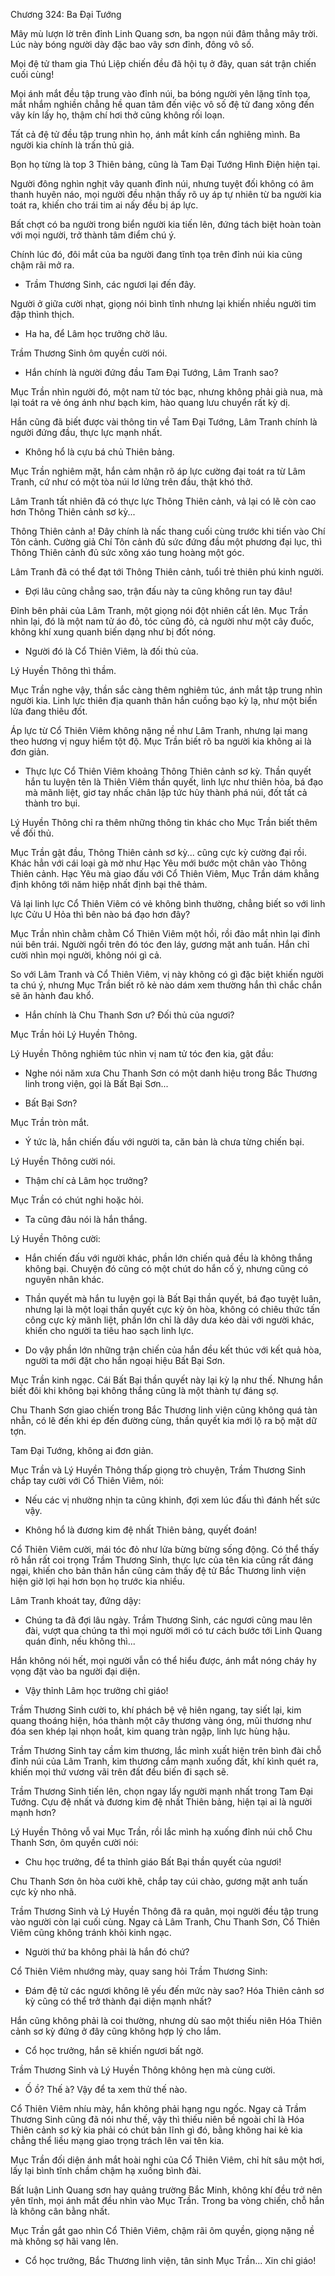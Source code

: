 




Chương 324: Ba Đại Tướng


Mây mù lượn lờ trên đỉnh Linh Quang sơn, ba ngọn núi đâm thẳng mây trời. Lúc này bóng người dày đặc bao vây sơn đỉnh, đông vô số.

Mọi đệ tử tham gia Thú Liệp chiến đều đã hội tụ ở đây, quan sát trận chiến cuối cùng!

Mọi ánh mắt đều tập trung vào đỉnh núi, ba bóng người yên lặng tĩnh tọa, mắt nhắm nghiền chẳng hề quan tâm đến việc vô số đệ tử đang xông đến vây kín lấy họ, thậm chí hơi thở cũng không rối loạn.

Tất cả đệ tử đều tập trung nhìn họ, ánh mắt kính cẩn nghiêng mình. Ba người kia chính là trấn thủ giả.

Bọn họ từng là top 3 Thiên bảng, cũng là Tam Đại Tướng Hình Điện hiện tại.

Người đông nghìn nghịt vây quanh đỉnh núi, nhưng tuyệt đối không có âm thanh huyên náo, mọi người đều nhận thấy rõ uy áp tự nhiên từ ba người kia toát ra, khiến cho trái tim ai nấy đều bị áp lực.

Bất chợt có ba người trong biển người kia tiến lên, đứng tách biệt hoàn toàn với mọi người, trở thành tâm điểm chú ý.

Chính lúc đó, đôi mắt của ba người đang tĩnh tọa trên đỉnh núi kia cũng chậm rãi mở ra.

- Trầm Thương Sinh, các ngươi lại đến đây.

Người ở giữa cười nhạt, giọng nói bình tĩnh nhưng lại khiến nhiều người tim đập thình thịch.

- Ha ha, để Lâm học trưởng chờ lâu.

Trầm Thương Sinh ôm quyền cười nói.

- Hắn chính là người đứng đầu Tam Đại Tướng, Lâm Tranh sao?

Mục Trần nhìn người đó, một nam tử tóc bạc, nhưng không phải già nua, mà lại toát ra vẻ óng ánh như bạch kim, hào quang lưu chuyển rất kỳ dị.

Hắn cũng đã biết được vài thông tin về Tam Đại Tướng, Lâm Tranh chính là người đứng đầu, thực lực mạnh nhất.

- Không hổ là cựu bá chủ Thiên bảng.

Mục Trần nghiêm mặt, hắn cảm nhận rõ áp lực cường đại toát ra từ Lâm Tranh, cứ như có một tòa núi lơ lửng trên đầu, thật khó thở.

Lâm Tranh tất nhiên đã có thực lực Thông Thiên cảnh, vả lại có lẽ còn cao hơn Thông Thiên cảnh sơ kỳ...

Thông Thiên cảnh a! Đây chính là nấc thang cuối cùng trước khi tiến vào Chí Tôn cảnh. Cường giả Chí Tôn cảnh đủ sức đứng đầu một phương đại lục, thì Thông Thiên cảnh đủ sức xông xáo tung hoàng một góc.

Lâm Tranh đã có thể đạt tới Thông Thiên cảnh, tuổi trẻ thiên phú kinh người.

- Đợi lâu cũng chẳng sao, trận đấu này ta cũng không run tay đâu!

Đỉnh bên phải của Lâm Tranh, một giọng nói đột nhiên cất lên. Mục Trần nhìn lại, đó là một nam tử áo đỏ, tóc cũng đỏ, cả người như một cây đuốc, không khí xung quanh biến dạng như bị đốt nóng.

- Người đó là Cổ Thiên Viêm, là đối thủ của.

Lý Huyền Thông thì thầm.

Mục Trần nghe vậy, thần sắc càng thêm nghiêm túc, ánh mắt tập trung nhìn người kia. Linh lực thiên địa quanh thân hắn cuồng bạo kỳ lạ, như một biển lửa đang thiêu đốt.

Áp lực từ Cổ Thiên Viêm không nặng nề như Lâm Tranh, nhưng lại mang theo hương vị nguy hiểm tột độ. Mục Trần biết rõ ba người kia không ai là đơn giản.

- Thực lực Cổ Thiên Viêm khoảng Thông Thiên cảnh sơ kỳ. Thần quyết hắn tu luyện tên là Thiên Viêm thần quyết, linh lực như thiên hỏa, bá đạo mà mãnh liệt, giơ tay nhấc chân lập tức hủy thành phá núi, đốt tất cả thành tro bụi.

Lý Huyền Thông chỉ ra thêm những thông tin khác cho Mục Trần biết thêm về đối thủ.

Mục Trần gật đầu, Thông Thiên cảnh sơ kỳ... cũng cực kỳ cường đại rồi. Khác hẳn với cái loại gà mờ như Hạc Yêu mới bước một chân vào Thông Thiên cảnh. Hạc Yêu mà giao đấu với Cổ Thiên Viêm, Mục Trần dám khẳng định không tới năm hiệp nhất định bại thê thảm.

Vả lại linh lực Cổ Thiên Viêm có vẻ không bình thường, chẳng biết so với linh lực Cửu U Hỏa thì bên nào bá đạo hơn đây?

Mục Trần nhìn chằm chằm Cổ Thiên Viêm một hồi, rồi đảo mắt nhìn lại đỉnh núi bên trái. Người ngồi trên đó tóc đen láy, gương mặt anh tuấn. Hắn chỉ cười nhìn mọi người, không nói gì cả.

So với Lâm Tranh và Cổ Thiên Viêm, vị này không có gì đặc biệt khiến người ta chú ý, nhưng Mục Trần biết rõ kẻ nào dám xem thường hắn thì chắc chắn sẽ ăn hành đau khổ.

- Hắn chính là Chu Thanh Sơn ư? Đối thủ của ngươi?

Mục Trần hỏi Lý Huyền Thông.

Lý Huyền Thông nghiêm túc nhìn vị nam tử tóc đen kia, gật đầu:

- Nghe nói năm xưa Chu Thanh Sơn có một danh hiệu trong Bắc Thương linh trong viện, gọi là Bất Bại Sơn...

- Bất Bại Sơn?

Mục Trần tròn mắt.

- Ý tức là, hắn chiến đấu với người ta, căn bản là chưa từng chiến bại.

Lý Huyền Thông cười nói.

- Thậm chí cả Lâm học trưởng?

Mục Trần có chút nghi hoặc hỏi.

- Ta cũng đâu nói là hắn thắng.

Lý Huyền Thông cười:

- Hắn chiến đấu với người khác, phần lớn chiến quả đều là không thắng không bại. Chuyện đó cũng có một chút do hắn cố ý, nhưng cũng có nguyên nhân khác.

- Thần quyết mà hắn tu luyện gọi là Bất Bại thần quyết, bá đạo tuyệt luân, nhưng lại là một loại thần quyết cực kỳ ôn hòa, không có chiêu thức tấn công cực kỳ mãnh liệt, phần lớn chỉ là dây dưa kéo dài với người khác, khiến cho người ta tiêu hao sạch linh lực.

- Do vậy phần lớn những trận chiến của hắn đều kết thúc với kết quả hòa, người ta mới đặt cho hắn ngoại hiệu Bất Bại Sơn.

Mục Trần kinh ngạc. Cái Bất Bại thần quyết này lại kỳ lạ như thế. Nhưng hắn biết đôi khi không bại không thắng cũng là một thành tự đáng sợ.

Chu Thanh Sơn giao chiến trong Bắc Thương linh viện cũng không quá tàn nhẫn, có lẽ đến khi ép đến đường cùng, thần quyết kia mới lộ ra bộ mặt dữ tợn.

Tam Đại Tướng, không ai đơn giản.

Mục Trần và Lý Huyền Thông thấp giọng trò chuyện, Trầm Thương Sinh chắp tay cười với Cổ Thiên Viêm, nói:

- Nếu các vị nhường nhịn ta cũng khinh, đợi xem lúc đấu thì đánh hết sức vậy.

- Không hổ là đương kim đệ nhất Thiên bảng, quyết đoán!

Cổ Thiên Viêm cười, mái tóc đỏ như lửa bừng bừng sống động. Có thể thấy rõ hắn rất coi trọng Trầm Thương Sinh, thực lực của tên kia cũng rất đáng ngại, khiến cho bản thân hắn cũng cảm thấy đệ tử Bắc Thương linh viện hiện giờ lợi hại hơn bọn họ trước kia nhiều.

Lâm Tranh khoát tay, đứng dậy:

- Chúng ta đã đợi lâu ngày. Trầm Thương Sinh, các ngươi cũng mau lên đài, vượt qua chúng ta thì mọi người mới có tư cách bước tới Linh Quang quán đỉnh, nếu không thì...

Hắn không nói hết, mọi người vẫn có thể hiểu được, ánh mắt nóng cháy hy vọng đặt vào ba người đại diện.

- Vậy thỉnh Lâm học trưởng chỉ giáo!

Trầm Thương Sinh cười to, khí phách bệ vệ hiên ngang, tay siết lại, kim quang thoáng hiện, hóa thành một cây thương vàng óng, mũi thương như đóa sen khép lại nhọn hoắt, kim quang tràn ngập, linh lực hùng hậu.

Trầm Thương Sinh tay cầm kim thương, lắc mình xuất hiện trên bình đài chỗ đỉnh núi của Lâm Tranh, kim thương cắm mạnh xuống đất, khí kình quét ra, khiến mọi thứ vương vãi trên đất đều biến đi sạch sẽ.

Trầm Thương Sinh tiến lên, chọn ngay lấy người mạnh nhất trong Tam Đại Tướng. Cựu đệ nhất và đương kim đệ nhất Thiên bảng, hiện tại ai là người mạnh hơn?

Lý Huyền Thông vỗ vai Mục Trần, rồi lắc mình hạ xuống đỉnh núi chỗ Chu Thanh Sơn, ôm quyền cười nói:

- Chu học trưởng, để ta thỉnh giáo Bất Bại thần quyết của ngươi!

Chu Thanh Sơn ôn hòa cười khẽ, chắp tay cúi chào, gương mặt anh tuấn cực kỳ nho nhã.

Trầm Thương Sinh và Lý Huyền Thông đã ra quân, mọi người đều tập trung vào người còn lại cuối cùng. Ngay cả Lâm Tranh, Chu Thanh Sơn, Cổ Thiên Viêm cũng không tránh khỏi kinh ngạc.

- Người thứ ba không phải là hắn đó chứ?

Cổ Thiên Viêm nhướng mày, quay sang hỏi Trầm Thương Sinh:

- Đám đệ tử các ngươi không lẽ yếu đến mức này sao? Hóa Thiên cảnh sơ kỳ cũng có thể trở thành đại diện mạnh nhất?

Hắn cũng không phải là coi thường, nhưng dù sao một thiếu niên Hóa Thiên cảnh sơ kỳ đứng ở đây cũng không hợp lý cho lắm.

- Cổ học trưởng, hắn sẽ khiến ngươi bất ngờ.

Trầm Thương Sinh và Lý Huyền Thông không hẹn mà cùng cười.

- Ố ồ? Thế à? Vậy để ta xem thử thế nào.

Cổ Thiên Viêm nhíu mày, hắn không phải hạng ngu ngốc. Ngay cả Trầm Thương Sinh cũng đã nói như thế, vậy thì thiếu niên bề ngoài chỉ là Hóa Thiên cảnh sơ kỳ kia phải có chút bản lĩnh gì đó, bằng không hai kẻ kia chẳng thể liều mạng giao trọng trách lên vai tên kia.

Mục Trần đối diện ánh mắt hoài nghi của Cổ Thiên Viêm, chỉ hít sâu một hơi, lấy lại bình tĩnh chầm chậm hạ xuống bình đài.

Bất luận Linh Quang sơn hay quảng trường Bắc Minh, không khí đều trở nên yên tĩnh, mọi ánh mắt đều nhìn vào Mục Trần. Trong ba vòng chiến, chỗ hắn là không cân bằng nhất.

Mục Trần gắt gao nhìn Cổ Thiên Viêm, chậm rãi ôm quyền, giọng nặng nề mà không sợ hãi vang lên.

- Cổ học trưởng, Bắc Thương linh viện, tân sinh Mục Trần... Xin chỉ giáo!





